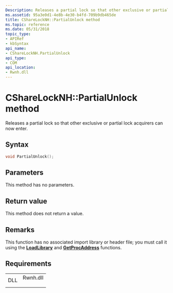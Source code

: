 ```yaml
---
Description: Releases a partial lock so that other exclusive or partial lock acquirers can now enter.
ms.assetid: 95a3e0d1-4e8b-4e30-b4fd-709b9db465de
title: CShareLockNH::PartialUnlock method
ms.topic: reference
ms.date: 05/31/2018
topic_type: 
- APIRef
- kbSyntax
api_name: 
- CShareLockNH.PartialUnlock
api_type: 
- COM
api_location: 
- Rwnh.dll
---
```


# CShareLockNH::PartialUnlock method

Releases a partial lock so that other exclusive or partial lock acquirers can now enter.

## Syntax


```C++
void PartialUnlock();
```



## Parameters

This method has no parameters.

## Return value

This method does not return a value.

## Remarks

This function has no associated import library or header file; you must call it using the [**LoadLibrary**](https://msdn.microsoft.com/library/ms684175(v=VS.85).aspx) and [**GetProcAddress**](https://msdn.microsoft.com/library/ms683212(v=VS.85).aspx) functions.

## Requirements



|                |                                                                                     |
|----------------|-------------------------------------------------------------------------------------|
| DLL<br/> | <dl> <dt>Rwnh.dll</dt> </dl> |



 

 




